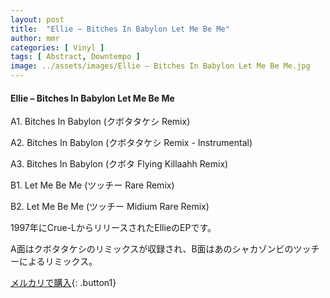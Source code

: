 ```yaml
---
layout: post
title:  "Ellie – Bitches In Babylon Let Me Be Me"
author: mmr
categories: [ Vinyl ]
tags: [ Abstract, Downtempo ]
image: ../assets/images/Ellie – Bitches In Babylon Let Me Be Me.jpg
---
```


#### Ellie – Bitches In Babylon Let Me Be Me

A1. Bitches In Babylon (クボタタケシ Remix)

A2. Bitches In Babylon (クボタタケシ Remix - Instrumental)

A3. Bitches In Babylon (クボタ Flying Killaahh Remix)

B1. Let Me Be Me (ツッチー Rare Remix)

B2. Let Me Be Me (ツッチー Midium Rare Remix)

1997年にCrue-LからリリースされたEllieのEPです。

A面はクボタタケシのリミックスが収録され、B面はあのシャカゾンビのツッチーによるリミックス。

[メルカリで購入](https://jp.mercari.com/item/m77169403786){: .button1}

